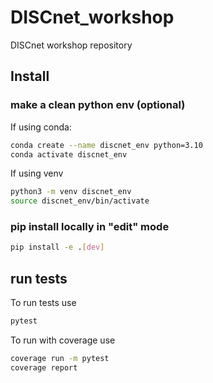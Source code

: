 # DISCnet_workshop
DISCnet workshop repository

## Install

### make a clean python env (optional)
If using conda:

```bash
conda create --name discnet_env python=3.10
conda activate discnet_env
```

If using venv

```bash
python3 -m venv discnet_env
source discnet_env/bin/activate
```

### pip install locally in "edit" mode

```bash
pip install -e .[dev]
```

## run tests
To run tests use
```bash
pytest
```

To run with coverage use
```bash
coverage run -m pytest
coverage report
```
